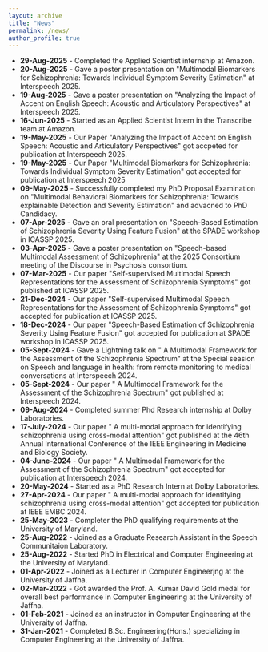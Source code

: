 ```yaml
---
layout: archive
title: "News"
permalink: /news/
author_profile: true
---
```

* **29-Aug-2025** - Completed the Applied Scientist internship at Amazon.
* **20-Aug-2025** - Gave a poster presentation on "Multimodal Biomarkers for Schizophrenia: Towards Individual Symptom Severity Estimation" at Interspeech 2025.
* **19-Aug-2025** - Gave a poster presentation on "Analyzing the Impact of Accent on English Speech: Acoustic and Articulatory Perspectives" at Interspeech 2025.
* **16-Jun-2025** - Started as an Applied Scientist Intern in the Transcribe team at Amazon.
* **19-May-2025** - Our Paper "Analyzing the Impact of Accent on English Speech: Acoustic and Articulatory Perspectives" got accpeted for publication at Interspeech 2025.
* **19-May-2025** - Our Paper "Multimodal Biomarkers for Schizophrenia: Towards Individual Symptom Severity Estimation" got accepted for publication at Interspeech 2025
* **09-May-2025** - Successfully completed my PhD Proposal Examination on "Multimodal Behavioral Biomarkers for Schizophrenia: Towards explainable Detection and Severity Estimation" and advacned to PhD Candidacy.
* **07-Apr-2025** - Gave an oral presentation on "Speech-Based Estimation of Schizophrenia Severity Using Feature Fusion" at the SPADE workshop in ICASSP 2025.
* **03-Apr-2025** - Gave a poster presentation on "Speech-based Multimodal Assessment of Schizophrenia" at the 2025 Consortium meeting of the Discourse in Psychosis consortium.
* **07-Mar-2025** - Our paper "Self-supervised Multimodal Speech Representations for the Assessment of Schizophrenia Symptoms" got published at ICASSP 2025.
* **21-Dec-2024** - Our paper "Self-supervised Multimodal Speech Representations for the Assessment of Schizophrenia Symptoms" got accepted for publication at ICASSP 2025.
* **18-Dec-2024** - Our paper "Speech-Based Estimation of Schizophrenia Severity Using Feature Fusion" got accepted for publication at SPADE workshop in ICASSP 2025.
* **05-Sept-2024** - Gave a Lightning talk on " A Multimodal Framework for the Assessment of the Schizophrenia Spectrum" at the Special seasion on Speech and language in health: from remote monitoring to medical conversations at Interspeech 2024.
* **05-Sept-2024** - Our paper " A Multimodal Framework for the Assessment of the Schizophrenia Spectrum" got published at Interspeech 2024.
* **09-Aug-2024** - Completed summer Phd Research internship at Dolby Laboratories.
* **17-July-2024** - Our paper " A multi-modal approach for identifying schizophrenia using cross-modal attention" got published at the 46th Annual International Conference of the IEEE Engineering in Medicine and Biology Society.
* **04-June-2024** - Our paper " A Multimodal Framework for the Assessment of the Schizophrenia Spectrum" got accepted for publication at Interspeech 2024.
* **20-May-2024** - Started as a PhD Research Intern at Dolby Laboratories.
* **27-Apr-2024** - Our paper " A multi-modal approach for identifying schizophrenia using cross-modal attention" got accepted for publication at IEEE EMBC 2024.
* **25-May-2023** - Completer the PhD qualifying requirements at the University of Maryland.
* **25-Aug-2022** - Joined as a Graduate Research Assistant in the Speech Communitaion Laboratory.
* **25-Aug-2022** - Started PhD in Electrical and Computer Engineering at the University of Maryland.
* **01-Apr-2022** - Joined as a Lecturer in Computer Engineerjng at the University of Jaffna.
* **02-Mar-2022** - Got awarded the Prof. A. Kumar David Gold medal for overall best performance in Computer Engineering at the University of Jaffna.
* **01-Feb-2021** - Joined as an instructor in Computer Engineering at the Univeraity of Jaffna.
* **31-Jan-2021** - Completed B.Sc. Engineering(Hons.) specializing in Computer Engineering at the University of Jaffna.

